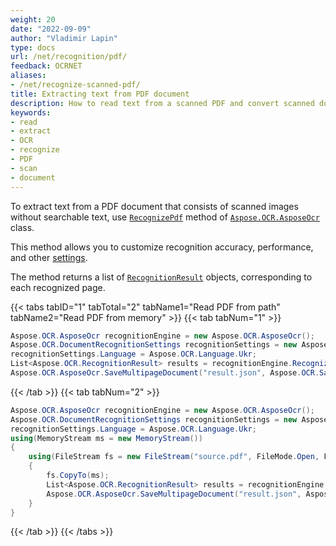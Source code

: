 ```yaml
---
weight: 20
date: "2022-09-09"
author: "Vladimir Lapin"
type: docs
url: /net/recognition/pdf/
feedback: OCRNET
aliases:
- /net/recognize-scanned-pdf/
title: Extracting text from PDF document
description: How to read text from a scanned PDF and convert scanned documents into searchable PDF files.
keywords:
- read
- extract
- OCR
- recognize
- PDF
- scan
- document
---
```


To extract text from a PDF document that consists of scanned images without searchable text, use [`RecognizePdf`](https://reference.aspose.com/ocr/net/aspose.ocr/asposeocr/recognizepdf/) method of [`Aspose.OCR.AsposeOcr`](https://reference.aspose.com/ocr/net/aspose.ocr/asposeocr/) class.

This method allows you to customize recognition accuracy, performance, and other [settings](/ocr/net/recognition-settings-document/).

The method returns a list of [`RecognitionResult`](https://reference.aspose.com/ocr/net/aspose.ocr/recognitionresult/) objects, corresponding to each recognized page.

{{< tabs tabID="1" tabTotal="2" tabName1="Read PDF from path" tabName2="Read PDF from memory" >}}
{{< tab tabNum="1" >}}
```csharp
Aspose.OCR.AsposeOcr recognitionEngine = new Aspose.OCR.AsposeOcr();
Aspose.OCR.DocumentRecognitionSettings recognitionSettings = new Aspose.OCR.DocumentRecognitionSettings();
recognitionSettings.Language = Aspose.OCR.Language.Ukr;
List<Aspose.OCR.RecognitionResult> results = recognitionEngine.RecognizePdf("source.pdf", recognitionSettings);
Aspose.OCR.AsposeOcr.SaveMultipageDocument("result.json", Aspose.OCR.SaveFormat.Json, results);
```
{{< /tab >}}
{{< tab tabNum="2" >}}
```csharp
Aspose.OCR.AsposeOcr recognitionEngine = new Aspose.OCR.AsposeOcr();
Aspose.OCR.DocumentRecognitionSettings recognitionSettings = new Aspose.OCR.DocumentRecognitionSettings();
recognitionSettings.Language = Aspose.OCR.Language.Ukr;
using(MemoryStream ms = new MemoryStream())
{
	using(FileStream fs = new FileStream("source.pdf", FileMode.Open, FileAccess.Read))
	{
		fs.CopyTo(ms);
		List<Aspose.OCR.RecognitionResult> results = recognitionEngine.RecognizePdf(ms, recognitionSettings);
		Aspose.OCR.AsposeOcr.SaveMultipageDocument("result.json", Aspose.OCR.SaveFormat.Json, results);
	}
}
```
{{< /tab >}}
{{< /tabs >}}
